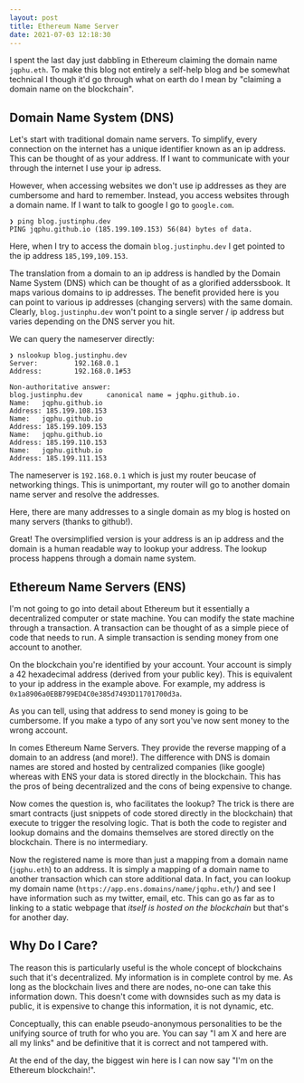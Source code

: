 ```yaml
---
layout: post
title: Ethereum Name Server
date: 2021-07-03 12:18:30
---
```


I spent the last day just dabbling in Ethereum claiming the domain name `jqphu.eth`. To make this
blog not entirely a self-help blog and be somewhat technical I though it'd go through what on earth
do I mean by "claiming a domain name on the blockchain".

## Domain Name System (DNS)

Let's start with traditional domain name servers. To simplify, every connection on the internet has
a unique identifier known as an ip address. This can be thought of as your address. If I want to
communicate with your through the internet I use your ip adress.

However, when accessing websites we don't use ip addresses as they are cumbersome and hard to
remember. Instead, you access websites through a domain name. If I want to talk to google I go to
`google.com`.


```
❯ ping blog.justinphu.dev
PING jqphu.github.io (185.199.109.153) 56(84) bytes of data.
```

Here, when I try to access the domain `blog.justinphu.dev` I get pointed to the ip address
`185,199,109.153`.

The translation from a domain to an ip address is handled by the Domain Name System (DNS) which can
be thought of as a glorified adderssbook. It maps various domains to ip addresses. The benefit
provided here is you can point to various ip addresses (changing servers) with the same domain.
Clearly, `blog.justinphu.dev` won't point to a single server / ip address but varies depending on the DNS
server you hit.

We can query the nameserver directly:

```
❯ nslookup blog.justinphu.dev
Server:         192.168.0.1
Address:        192.168.0.1#53

Non-authoritative answer:
blog.justinphu.dev      canonical name = jqphu.github.io.
Name:   jqphu.github.io
Address: 185.199.108.153
Name:   jqphu.github.io
Address: 185.199.109.153
Name:   jqphu.github.io
Address: 185.199.110.153
Name:   jqphu.github.io
Address: 185.199.111.153
```

The nameserver is `192.168.0.1` which is just my router beucase of networking things. This is
unimportant, my router will go to another domain name server and resolve the addresses.

Here, there are many addresses to a single domain as my blog is hosted on many servers (thanks to
github!).

Great! The oversimplified version is your address is an ip address and the domain is a human
readable way to lookup your address. The lookup process happens through a domain name system.

## Ethereum Name Servers (ENS)

I'm not going to go into detail about Ethereum but it essentially a decentralized computer or state
machine. You can modify the state machine through a transaction. A transaction can be thought of as
a simple piece of code that needs to run. A simple transaction is sending money from one account to
another.

On the blockchain you're identified by your account. Your account is simply a 42 hexadecimal
address (derived from your public key). This is equivalent to your ip address in the example above.
For example, my address is `0x1a8906a0EBB799ED4C0e385d7493D11701700d3a`.

As you can tell, using that address to send money is going to be cumbersome. If you make a typo of
any sort you've now sent money to the wrong account.

In comes Ethereum Name Servers. They provide the reverse mapping of a domain to an address (and
more!). The difference with DNS is domain names are stored and hosted by centralized companies (like
google) whereas with ENS your data is stored directly in the blockchain. This has the pros of being
decentralized and the cons of being expensive to change. 

Now comes the question is, who facilitates the lookup? The trick is there are smart contracts (just
snippets of code stored directly in the blockchain) that execute to trigger the resolving logic.
That is both the code to register and lookup domains and the domains themselves are stored directly
on the blockchain. There is no intermediary.

Now the registered name is more than just a mapping from a domain name (`jqphu.eth`) to an address.
It is simply a mapping of a domain name to another transaction which can store additional data. In
fact, you can lookup my domain name (`https://app.ens.domains/name/jqphu.eth/`) and see I have
information such as my twitter, email, etc. This can go as far as to linking to a static webpage
that *itself is hosted on the blockchain* but that's for another day.

## Why Do I Care?

The reason this is particularly useful is the whole concept of blockchains such that it's
decentralized. My information is in complete control by me. As long as the blockchain lives and
there are nodes, no-one can take this information down. This doesn't come with downsides such as my
data is public, it is expensive to change this information, it is not dynamic, etc.

Conceptually, this can enable pseudo-anonymous personalities to be the unifying source of truth for
who you are. You can say "I am X and here are all my links" and be definitive that it is correct and
not tampered with.

At the end of the day, the biggest win here is I can now say "I'm on the Ethereum blockchain!".
